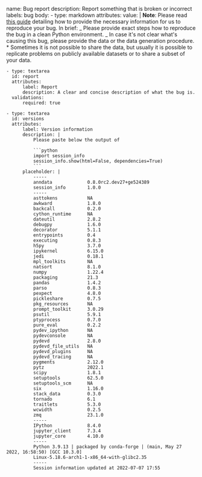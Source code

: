 name: Bug report
description: Report something that is broken or incorrect
labels: bug
body: - type: markdown
attributes:
value: |
**Note**: Please read [this guide](https://matthewrocklin.com/blog/work/2018/02/28/minimal-bug-reports)
detailing how to provide the necessary information for us to reproduce your bug. In brief:
_ Please provide exact steps how to reproduce the bug in a clean Python environment.
_ In case it's not clear what's causing this bug, please provide the data or the data generation procedure. \* Sometimes it is not possible to share the data, but usually it is possible to replicate problems on publicly
available datasets or to share a subset of your data.

    - type: textarea
      id: report
      attributes:
          label: Report
          description: A clear and concise description of what the bug is.
      validations:
          required: true

    - type: textarea
      id: versions
      attributes:
          label: Version information
          description: |
              Please paste below the output of

              ```python
              import session_info
              session_info.show(html=False, dependencies=True)
              ```
          placeholder: |
              -----
              anndata             0.8.0rc2.dev27+ge524389
              session_info        1.0.0
              -----
              asttokens           NA
              awkward             1.8.0
              backcall            0.2.0
              cython_runtime      NA
              dateutil            2.8.2
              debugpy             1.6.0
              decorator           5.1.1
              entrypoints         0.4
              executing           0.8.3
              h5py                3.7.0
              ipykernel           6.15.0
              jedi                0.18.1
              mpl_toolkits        NA
              natsort             8.1.0
              numpy               1.22.4
              packaging           21.3
              pandas              1.4.2
              parso               0.8.3
              pexpect             4.8.0
              pickleshare         0.7.5
              pkg_resources       NA
              prompt_toolkit      3.0.29
              psutil              5.9.1
              ptyprocess          0.7.0
              pure_eval           0.2.2
              pydev_ipython       NA
              pydevconsole        NA
              pydevd              2.8.0
              pydevd_file_utils   NA
              pydevd_plugins      NA
              pydevd_tracing      NA
              pygments            2.12.0
              pytz                2022.1
              scipy               1.8.1
              setuptools          62.5.0
              setuptools_scm      NA
              six                 1.16.0
              stack_data          0.3.0
              tornado             6.1
              traitlets           5.3.0
              wcwidth             0.2.5
              zmq                 23.1.0
              -----
              IPython             8.4.0
              jupyter_client      7.3.4
              jupyter_core        4.10.0
              -----
              Python 3.9.13 | packaged by conda-forge | (main, May 27 2022, 16:58:50) [GCC 10.3.0]
              Linux-5.18.6-arch1-1-x86_64-with-glibc2.35
              -----
              Session information updated at 2022-07-07 17:55
